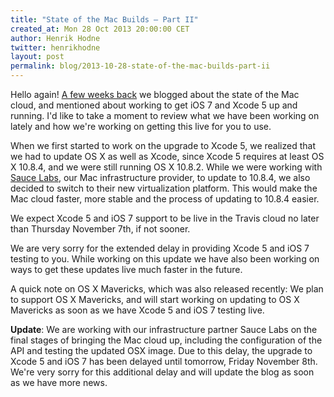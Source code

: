 ```yaml
---
title: "State of the Mac Builds – Part II"
created_at: Mon 28 Oct 2013 20:00:00 CET
author: Henrik Hodne
twitter: henrikhodne
layout: post
permalink: blog/2013-10-28-state-of-the-mac-builds-part-ii
---
```


Hello again! [A few weeks back](http://about.travis-ci.org/blog/2013-09-27-state-of-the-mac-builds/)
we blogged about the state of the Mac cloud, and mentioned about working to get
iOS 7 and Xcode 5 up and running. I'd like to take a moment to review what we
have been working on lately and how we're working on getting this live for you
to use.

When we first started to work on the upgrade to Xcode 5, we realized that we
had to update OS X as well as Xcode, since Xcode 5 requires at least OS X
10.8.4, and we were still running OS X 10.8.2. While we were working with
[Sauce Labs](https://saucelabs.com), our Mac infrastructure provider, to update
to 10.8.4, we also decided to switch to their new virtualization platform. This
would make the Mac cloud faster, more stable and the process of updating to
10.8.4 easier.

We expect Xcode 5 and iOS 7 support to be live in the Travis cloud no later
than Thursday November 7th, if not sooner.

We are very sorry for the extended delay in providing Xcode 5 and iOS 7 testing
to you. While working on this update we have also been working on ways to get
these updates live much faster in the future.

A quick note on OS X Mavericks, which was also released recently: We plan to
support OS X Mavericks, and will start working on updating to OS X Mavericks as
soon as we have Xcode 5 and iOS 7 testing live.

**Update**: We are working with our infrastructure partner Sauce Labs on the
final stages of bringing the Mac cloud up, including the configuration of the
API and testing the updated OSX image. Due to this delay, the upgrade to Xcode
5 and iOS 7 has been delayed until tomorrow, Friday November 8th. We're very
sorry for this additional delay and will update the blog as soon as we have
more news.
